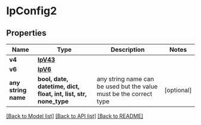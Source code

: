 # IpConfig2


## Properties
Name | Type | Description | Notes
------------ | ------------- | ------------- | -------------
**v4** | [**IpV43**](IpV43.md) |  | 
**v6** | [**IpV6**](IpV6.md) |  | 
**any string name** | **bool, date, datetime, dict, float, int, list, str, none_type** | any string name can be used but the value must be the correct type | [optional]

[[Back to Model list]](../README.md#documentation-for-models) [[Back to API list]](../README.md#documentation-for-api-endpoints) [[Back to README]](../README.md)


